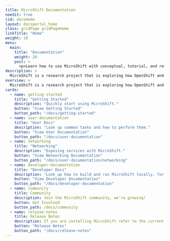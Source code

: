 ```yaml
---
title: MicroShift Documentation
noedit: true
cid: docsHome
layout: docsportal_home
class: gridPage gridPageHome
linkTitle: "Home"
weight: 10
menu:
  main:
    title: "Documentation"
    weight: 20
    post: >
      <p>Learn how to use MicroShift with conceptual, tutorial, and reference documentation. You can even help contribute to the docs</a>!</p>
description: >
  MicroShift is a research project that is exploring how OpenShift and Kubernetes can be optimized for small form factor and edge computing.
overview: >
  MicroShift is a research project that is exploring how OpenShift and Kubernetes can be optimized for small form factor and edge computing.
cards:
  - name: getting-started
    title: "Getting Started"
    description: "Quickly start using MicroShift."
    button: "View Getting Started"
    button_path: "/docs/getting-started"
  - name: user-documentation
    title: "User Docs"
    description: "Look up common tasks and how to perform them."
    button: "View User Documentation"
    button_path: "/docs/user-documentation"
  - name: networking
    title: "Networking"
    description: "Exposing services with MicroShift."
    button: "View Networking Documentation"
    button_path: "/docs/user-documentation/networking"
  - name: developer-documentation
    title: "Developer Docs"
    description: "Look up how to build and run MicroShift locally, for testing, contributing, and development."
    button: "View Developer Documentation"
    button_path: "/docs/developer-documentation"
  - name: community
    title: Community
    description: Join the MicroShift community, we're growing!
    button: Get Involved
    button_path: /docs/community
  - name: release-notes
    title: Release Notes
    description: If you are installing MicroShift refer to the current release notes.
    button: "Release Notes"
    button_path: "/docs/release-notes"
---
```

